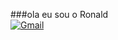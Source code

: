 ###ola eu sou o Ronald<br>
[![Gmail](https://img.shields.io/badge/WhatsApp-25D366?style=for-the-badge&logo=whatsapp&logoColor=white)](Wa.me/5591984952364)
